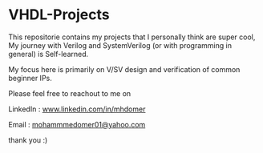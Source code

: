 # VHDL-Projects 

This repositorie contains my projects that I personally think are super cool,
My journey with Verilog and SystemVerilog (or with programming in general) is Self-learned. 




My focus here is primarily on V/SV design and verification of common beginner IPs.

Please feel free to reachout to me on 


LinkedIn : www.linkedin.com/in/mhdomer


Email : mohammmedomer01@yahoo.com


thank you :) 
